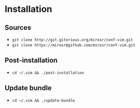 Installation
============

Sources
-------
*  `git clone http://git.gitorious.org/mirosr/conf-vim.git`
*  `git clone https://mirosr@github.com/mirosr/conf-vim.git`

Post-installation
-----------------
*  `cd ~/.vim && ./post-installation`

Update bundle
-------------
*  `cd ~/.vim && ./update-bundle`
